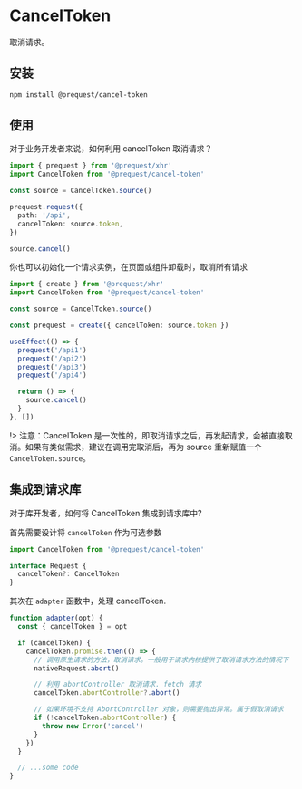 # CancelToken

取消请求。

## 安装

```bash
npm install @prequest/cancel-token
```

## 使用

对于业务开发者来说，如何利用 cancelToken 取消请求？

```ts
import { prequest } from '@prequest/xhr'
import CancelToken from '@prequest/cancel-token'

const source = CancelToken.source()

prequest.request({
  path: '/api',
  cancelToken: source.token,
})

source.cancel()
```

你也可以初始化一个请求实例，在页面或组件卸载时，取消所有请求

```ts
import { create } from '@prequest/xhr'
import CancelToken from '@prequest/cancel-token'

const source = CancelToken.source()

const prequest = create({ cancelToken: source.token })

useEffect(() => {
  prequest('/api1')
  prequest('/api2')
  prequest('/api3')
  prequest('/api4')

  return () => {
    source.cancel()
  }
}, [])
```

!> 注意：CancelToken 是一次性的，即取消请求之后，再发起请求，会被直接取消。如果有类似需求，建议在调用完取消后，再为 source 重新赋值一个　`CancelToken.source`。

## 集成到请求库

对于库开发者，如何将 CancelToken 集成到请求库中?

首先需要设计将 `cancelToken` 作为可选参数

```ts
import CancelToken from '@prequest/cancel-token'

interface Request {
  cancelToken?: CancelToken
}
```

其次在 `adapter` 函数中，处理 cancelToken.

```ts
function adapter(opt) {
  const { cancelToken } = opt

  if (cancelToken) {
    cancelToken.promise.then(() => {
      // 调用原生请求的方法，取消请求。一般用于请求内核提供了取消请求方法的情况下
      nativeRequest.abort()

      // 利用 abortController 取消请求. fetch 请求
      cancelToken.abortController?.abort()

      // 如果环境不支持 AbortController 对象，则需要抛出异常。属于假取消请求
      if (!cancelToken.abortController) {
        throw new Error('cancel')
      }
    })
  }

  // ...some code
}
```
